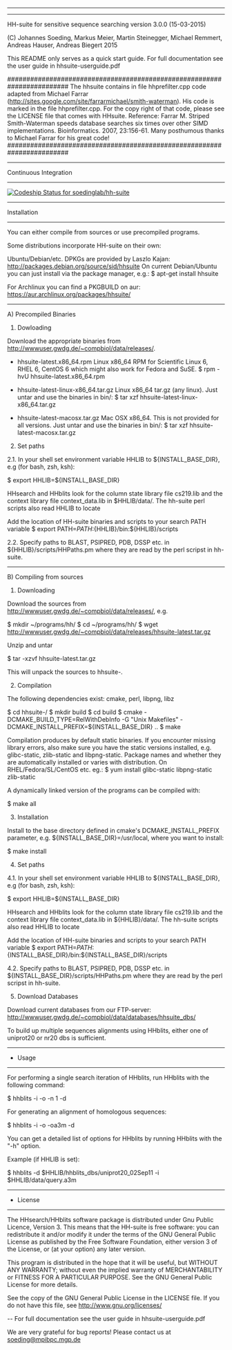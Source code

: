 *****************************************************************************
*****************************************************************************
HH-suite for sensitive sequence searching version 3.0.0 (15-03-2015)

 (C) Johannes Soeding, Markus Meier, Martin Steinegger, Michael Remmert, Andreas Hauser, Andreas Biegert 2015

This README only serves as a quick start guide.
For full documentation see the user guide in hhsuite-userguide.pdf

########################################################################
The hhsuite contains in file hhprefilter.cpp code adapted from Michael 
Farrar (http://sites.google.com/site/farrarmichael/smith-waterman). 
His code is marked in the file hhprefilter.cpp. For the copy right of that 
code, please see the LICENSE file that comes with HHsuite.
Reference: Farrar M. Striped Smith-Waterman speeds database searches six 
times over other SIMD implementations. Bioinformatics. 2007, 23:156-61.
Many posthumous thanks to Michael Farrar for his great code!
########################################################################

*****************************************************************************
 Continuous Integration
*****************************************************************************

[ ![Codeship Status for soedinglab/hh-suite](https://codeship.com/projects/f79d89f0-03a1-0133-01be-62fced7320b0/status?branch=master)](https://codeship.com/projects/89223)


*****************************************************************************
 Installation
*****************************************************************************

You can either compile from sources or use precompiled programs.

Some distributions incorporate HH-suite on their own:

Ubuntu/Debian/etc. DPKGs are provided by Laszlo Kajan:
http://packages.debian.org/source/sid/hhsuite
On current Debian/Ubuntu you can just install via the package manager, e.g.:
$ apt-get install hhsuite

For Archlinux you can find a PKGBUILD on aur:
https://aur.archlinux.org/packages/hhsuite/


*****************************************************************************
A) Precompiled Binaries

1. Dowloading

Download the appropriate binaries from http://wwwuser.gwdg.de/~compbiol/data/releases/.

 - hhsuite-latest.x86_64.rpm
   Linux x86_64 RPM for Scientific Linux 6, RHEL 6, CentOS 6
   which might also work for Fedora and SuSE.
   $ rpm -hvU hhsuite-latest.x86_64.rpm

 - hhsuite-latest-linux-x86_64.tar.gz
   Linux x86_64 tar.gz (any linux).
   Just untar and use the binaries in bin/:
   $ tar xzf hhsuite-latest-linux-x86_64.tar.gz

 - hhsuite-latest-macosx.tar.gz
   Mac OSX x86_64. This is not provided for all versions.
   Just untar and use the binaries in bin/:
   $ tar xzf hhsuite-latest-macosx.tar.gz

2. Set paths 

2.1. In your shell set environment variable HHLIB to ${INSTALL_BASE_DIR}, 
e.g (for bash, zsh, ksh):

$ export HHLIB=${INSTALL_BASE_DIR}

HHsearch and HHblits look for the column state library file cs219.lib
and the context library file context_data.lib in $HHLIB/data/. The hh-suite
perl scripts also read HHLIB to locate 

Add the location of HH-suite binaries and scripts to your search PATH variable
$ export PATH=${PATH}:${HHLIB}/bin:${HHLIB}/scripts


2.2. Specify paths to BLAST, PSIPRED, PDB, DSSP etc. in 
${HHLIB}/scripts/HHPaths.pm
where they are read by the perl scripst in hh-suite.



*****************************************************************************
B) Compiling from sources

1. Downloading

Download the sources from http://wwwuser.gwdg.de/~compbiol/data/releases/, e.g.

$ mkdir ~/programs/hh/
$ cd ~/programs/hh/
$ wget http://wwwuser.gwdg.de/~compbiol/data/releases/hhsuite-latest.tar.gz

Unzip and untar

$ tar -xzvf hhsuite-latest.tar.gz

This will unpack the sources to hhsuite-<VERSION>.

2. Compilation

The following dependencies exist: cmake, perl, libpng, libz

$ cd hhsuite-<VERSION>/
$ mkdir build
$ cd build
$ cmake -DCMAKE_BUILD_TYPE=RelWithDebInfo -G "Unix Makefiles" -DCMAKE_INSTALL_PREFIX=${INSTALL_BASE_DIR} ..
$ make

Compilation produces by default static binaries. If you encounter missing
library errors, also make sure you have the static versions installed, e.g.
glibc-static, zlib-static and libpng-static. Package names and whether they are
automatically installed or varies with distribution.
On RHEL/Fedora/SL/CentOS etc. eg.:
$ yum install glibc-static libpng-static zlib-static

A dynamically linked version of the programs can be compiled with:

$ make all

3. Installation

Install to the base directory defined in cmake's DCMAKE_INSTALL_PREFIX parameter,
e.g. ${INSTALL_BASE_DIR}=/usr/local, where you want to install:

$ make install


4. Set paths 

4.1. In your shell set environment variable HHLIB to ${INSTALL_BASE_DIR}, 
e.g (for bash, zsh, ksh):

$ export HHLIB=${INSTALL_BASE_DIR}

HHsearch and HHblits look for the column state library file cs219.lib
and the context library file context_data.lib in ${HHLIB}/data/. The hh-suite
scripts also read HHLIB to locate 

Add the location of HH-suite binaries and scripts to your search PATH variable
$ export PATH=${PATH}:${INSTALL_BASE_DIR}/bin:${INSTALL_BASE_DIR}/scripts


4.2. Specify paths to BLAST, PSIPRED, PDB, DSSP etc. in 
${INSTALL_BASE_DIR}/scripts/HHPaths.pm
where they are read by the perl scripst in hh-suite.


5. Download Databases

Download current databases from our FTP-server:
http://wwwuser.gwdg.de/~compbiol/data/databases/hhsuite_dbs/

To build up multiple sequences alignments using HHblits, either one of uniprot20 
or nr20 dbs is sufficient.


*****************************************************************************
* Usage
*****************************************************************************


For performing a single search iteration of HHblits, run HHblits with the 
following command:

$ hhblits -i <input-file> -o <result-file> -n 1 -d <database-basename>

For generating an alignment of homologous sequences:

$ hhblits -i <input-file> -o <result-file> -oa3m <result-alignment> -d <database-basename>

You can get a detailed list of options for HHblits by running HHblits with the "-h" option.

Example (if HHLIB is set):

$ hhblits -d $HHLIB/hhblits_dbs/uniprot20_02Sep11 -i $HHLIB/data/query.a3m


*****************************************************************************
* License
*****************************************************************************

The HHsearch/HHblits software package is distributed under Gnu Public Licence, Version 3.
This means that the HH-suite is free software: you can redistribute it and/or modify it under the
terms of the GNU General Public License as published by the Free Software Foundation, either
version 3 of the License, or (at your option) any later version.

This program is distributed in the hope that it will be useful, but WITHOUT ANY WARRANTY;
without even the implied warranty of MERCHANTABILITY or FITNESS FOR A PARTICULAR
PURPOSE. See the GNU General Public License for more details.

See the copy of the GNU General Public License in the LICENSE file. 
If you do not have this file, see http://www.gnu.org/licenses/

-- 
For full documentation see the user guide in hhsuite-userguide.pdf


We are very grateful for bug reports! 
Please contact us at soeding@mpibpc.mgp.de
